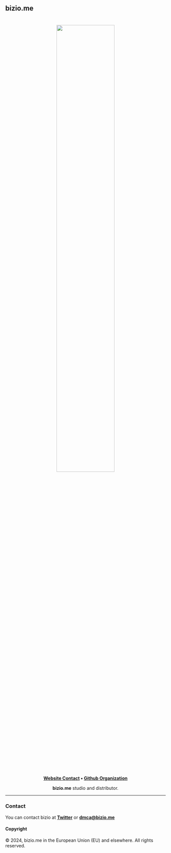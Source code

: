 ## bizio.me

<h1 align="center">
    <a href="https://github.com/bizio-me" target="_blank">
        <img height="60%" width="60%" src=""><br>
    </a>
</h1>

<p align="center">
    <b><a href="http://bizio.me/">Website Contact</a> • <a href="https://github.com/bizio-me">Github Organization</a></b>
</p>

<p align="center">
   <b>bizio.me</b> studio and distributor.
</p>

---

### Contact

You can contact bizio at <b><a href="https://x.com/bizio-me">Twitter</a></b> or <b><a href="maito:dmca@bizio.me">dmca@bizio.me</a></b>

#### Copyright

© 2024, bizio.me in the European Union (EU) and elsewhere. All rights reserved.
